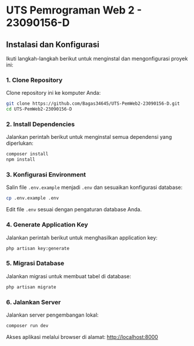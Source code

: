 # UTS Pemrograman Web 2 - 23090156-D

## Instalasi dan Konfigurasi

Ikuti langkah-langkah berikut untuk menginstal dan mengonfigurasi proyek ini:

### 1. Clone Repository
Clone repository ini ke komputer Anda:
```bash
git clone https://github.com/Bagas34645/UTS-PemWeb2-23090156-D.git
cd UTS-PemWeb2-23090156-D
```

### 2. Install Dependencies
Jalankan perintah berikut untuk menginstal semua dependensi yang diperlukan:
```bash
composer install
npm install
```

### 3. Konfigurasi Environment
Salin file `.env.example` menjadi `.env` dan sesuaikan konfigurasi database:
```bash
cp .env.example .env
```
Edit file `.env` sesuai dengan pengaturan database Anda.

### 4. Generate Application Key
Jalankan perintah berikut untuk menghasilkan application key:
```bash
php artisan key:generate
```

### 5. Migrasi Database
Jalankan migrasi untuk membuat tabel di database:
```bash
php artisan migrate
```

### 6. Jalankan Server
Jalankan server pengembangan lokal:
```bash
composer run dev
```

Akses aplikasi melalui browser di alamat: [http://localhost:8000](http://localhost:8000)
